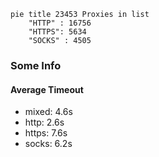 
```mermaid
pie title 23453 Proxies in list
    "HTTP" : 16756
    "HTTPS": 5634
    "SOCKS" : 4505
```

### Some Info
#### Average Timeout

- mixed: 4.6s
- http: 2.6s
- https: 7.6s
- socks: 6.2s